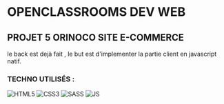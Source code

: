 # OPENCLASSROOMS DEV WEB

## PROJET 5 ORINOCO SITE E-COMMERCE

le back est dejà fait , le but est  d'implementer la partie client en javascript natif.

### TECHNO UTILISÉS :

![HTML5](https://icon-icons.com/icons2/512/PNG/96/html5-01_icon-icons.com_50875.png)    ![CSS3](https://icon-icons.com/icons2/512/PNG/96/css3-01_icon-icons.com_50918.png)  ![SASS](https://icon-icons.com/icons2/2415/PNG/96/sass_original_logo_icon_146350.png) ![JS](https://icon-icons.com/icons2/2108/PNG/96/javascript_icon_130900.png)

